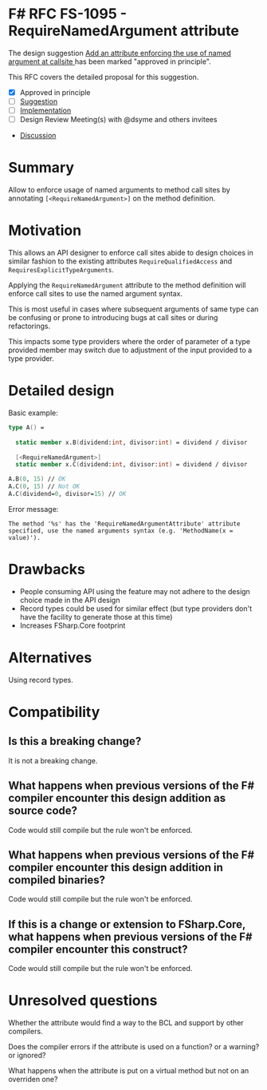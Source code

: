 # F# RFC FS-1095 - RequireNamedArgument attribute

The design suggestion [Add an attribute enforcing the use of named argument at callsite
](https://github.com/fsharp/fslang-suggestions/issues/414) has been marked "approved in principle".


This RFC covers the detailed proposal for this suggestion.

- [x] Approved in principle
- [ ] [Suggestion](https://github.com/fsharp/fslang-suggestions/issues/414)
- [ ] [Implementation](https://github.com/dotnet/fsharp/pull/FILL-ME-IN)
- [ ] Design Review Meeting(s) with @dsyme and others invitees
- [Discussion](https://github.com/fsharp/fslang-design/issues/PLEASE-ADD-A-DISCUSSION-ISSUE-AND-LINK-HERE)

# Summary

Allow to enforce usage of named arguments to method call sites by annotating `[<RequireNamedArgument>]` on the method definition.

# Motivation

This allows an API designer to enforce call sites abide to design choices in similar fashion to the existing attributes `RequireQualifiedAccess` and `RequiresExplicitTypeArguments`.

Applying the `RequireNamedArgument` attribute to the method definition will enforce call sites to use the named argument syntax.

This is most useful in cases where subsequent arguments of same type can be confusing or prone to introducing bugs at call sites or during refactorings. 

This impacts some type providers where the order of parameter of a type provided member may switch due to adjustment of the input provided to a type provider.

# Detailed design

Basic example:

```fsharp
type A() =
  
  static member x.B(dividend:int, divisor:int) = dividend / divisor
  
  [<RequireNamedArgument>]
  static member x.C(dividend:int, divisor:int) = dividend / divisor

A.B(0, 15) // OK
A.C(0, 15) // Not OK
A.C(dividend=0, divisor=15) // OK
```

Error message:

`The method '%s' has the 'RequireNamedArgumentAttribute' attribute specified, use the named arguments syntax (e.g. 'MethodName(x = value)').`

# Drawbacks

* People consuming API using the feature may not adhere to the design choice made in the API design
* Record types could be used for similar effect (but type providers don't have the facility to generate those at this time)
* Increases FSharp.Core footprint

# Alternatives

Using record types.

# Compatibility

## Is this a breaking change?

It is not a breaking change.

## What happens when previous versions of the F# compiler encounter this design addition as source code?

Code would still compile but the rule won't be enforced. 

## What happens when previous versions of the F# compiler encounter this design addition in compiled binaries?

Code would still compile but the rule won't be enforced. 

## If this is a change or extension to FSharp.Core, what happens when previous versions of the F# compiler encounter this construct?

Code would still compile but the rule won't be enforced. 

# Unresolved questions

Whether the attribute would find a way to the BCL and support by other compilers.

Does the compiler errors if the attribute is used on a function? or a warning? or ignored?

What happens when the attribute is put on a virtual method but not on an overriden one?